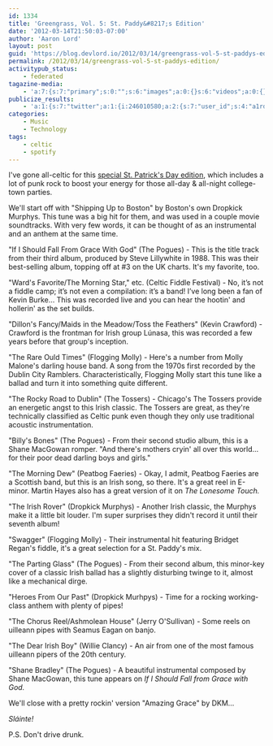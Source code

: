 ```yaml
---
id: 1334
title: 'Greengrass, Vol. 5: St. Paddy&#8217;s Edition'
date: '2012-03-14T21:50:03-07:00'
author: 'Aaron Lord'
layout: post
guid: 'https://blog.devlord.io/2012/03/14/greengrass-vol-5-st-paddys-edition/'
permalink: /2012/03/14/greengrass-vol-5-st-paddys-edition/
activitypub_status:
    - federated
tagazine-media:
    - 'a:7:{s:7:"primary";s:0:"";s:6:"images";a:0:{}s:6:"videos";a:0:{}s:11:"image_count";s:1:"0";s:6:"author";s:8:"28099389";s:7:"blog_id";s:8:"28571045";s:9:"mod_stamp";s:19:"2012-03-15 05:50:04";}'
publicize_results:
    - 'a:1:{s:7:"twitter";a:1:{i:246010580;a:2:{s:7:"user_id";s:4:"a1rd";s:7:"post_id";s:18:"180168973009158144";}}}'
categories:
    - Music
    - Technology
tags:
    - celtic
    - spotify
---
```


<p>I've gone all-celtic for this <a href="http://open.spotify.com/user/1217402077/playlist/0nSaLisfprwFcHj3X5nAxI">special St. Patrick's Day edition</a>, which includes a lot of punk rock to boost your energy for those all-day &amp; all-night college-town parties.</p><p>We'll start off with &quot;Shipping Up to Boston&quot; by Boston's own Dropkick Murphys. This tune was a big hit for them, and was used in a couple movie soundtracks. With very few words, it can be thought of as an instrumental and an anthem at the same time.</p><p>&quot;If I Should Fall From Grace With God&quot; (The Pogues) - This is the title track from their third album, produced by Steve Lillywhite in 1988. This was their best-selling album, topping off at #3 on the UK charts. It's my favorite, too.</p><p>&quot;Ward's Favorite/The Morning Star,&quot; etc. (Celtic Fiddle Festival) - No, it’s not a fiddle camp; it’s not even a compilation: it’s a band! I’ve long been a fan of Kevin Burke… This was recorded live and you can hear the hootin' and hollerin' as the set builds.</p><p>&quot;Dillon's Fancy/Maids in the Meadow/Toss the Feathers&quot; (Kevin Crawford) - Crawford is the frontman for Irish group Lúnasa, this was recorded a few years before that group's inception.</p><p>&quot;The Rare Ould Times&quot; (Flogging Molly) - Here's a number from Molly Malone's darling house band. A song from the 1970s first recorded by the Dublin City Ramblers. Characteristically, Flogging Molly start this tune like a ballad and turn it into something quite different.</p><p>&quot;The Rocky Road to Dublin&quot; (The Tossers) - Chicago's The Tossers provide an energetic angst to this Irish classic. The Tossers are great, as they're technically classified as Celtic punk even though they only use traditional acoustic instrumentation.</p><p>&quot;Billy's Bones&quot; (The Pogues) - From their second studio album, this is a Shane MacGowan romper. &quot;And there's mothers cryin' all over this world…for their poor dead darling boys and girls.&quot;</p><p>&quot;The Morning Dew&quot; (Peatbog Faeries) - Okay, I admit, Peatbog Faeries are a Scottish band, but this is an Irish song, so there. It's a great reel in E-minor. Martin Hayes also has a great version of it on <em>The Lonesome Touch.</em></p><p>&quot;The Irish Rover&quot; (Dropkick Murphys) - Another Irish classic, the Murphys make it a little bit louder. I'm super surprises they didn't record it until their seventh album!</p><p>&quot;Swagger&quot; (Flogging Molly) - Their instrumental hit featuring Bridget Regan's fiddle, it's a great selection for a St. Paddy's mix.</p><p>&quot;The Parting Glass&quot; (The Pogues) - From their second album, this minor-key cover of a classic Irish ballad has a slightly disturbing twinge to it, almost like a mechanical dirge.</p><p>&quot;Heroes From Our Past&quot; (Dropkick Murhpys) - Time for a rocking working-class anthem with plenty of pipes!</p><p>&quot;The Chorus Reel/Ashmolean House&quot; (Jerry O'Sullivan) - Some reels on uilleann pipes with Seamus Eagan on banjo.</p><p>&quot;The Dear Irish Boy&quot; (Willie Clancy) - An air from one of the most famous uilleann pipers of the 20th century.</p><p>&quot;Shane Bradley&quot; (The Pogues) - A beautiful instrumental composed by Shane MacGowan, this tune appears on <em>If I Should Fall from Grace with God.</em></p><p>We'll close with a pretty rockin' version &quot;Amazing Grace&quot; by DKM…</p><p><em>Sláinte!</em></p><p>P.S. Don't drive drunk.</p>